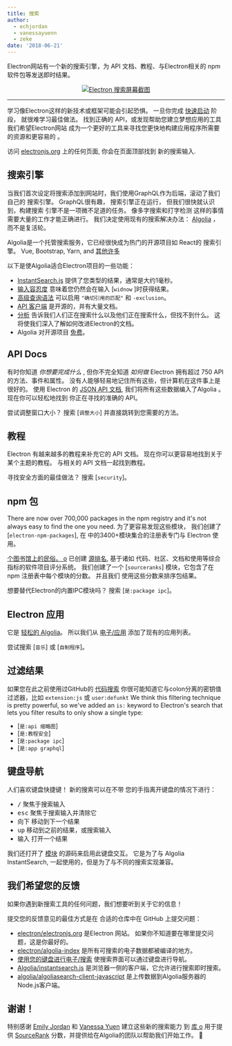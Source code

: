 ```yaml
---
title: 搜索
author:
  - echjordan
  - vanessayuenn
  - zeke
date: '2018-06-21'
---
```


Electron网站有一个新的搜索引擎，为 API 文档、教程、与Electron相关的 npm 软件包等发送即时结果。

<figure>
  <a href="https://electronjs.org/?query=resize" style="display: block; text-align: center;">
    <img class="screenshot" src="https://user-images.githubusercontent.com/2289/41683719-417ca80a-7490-11e8-9a52-fb145f4251ba.png" alt="Electron 搜索屏幕截图">
  </a>
</figure>

---

学习像Electron这样的新技术或框架可能会引起恐惧。 一旦你完成 [快速启动](https://github.com/electron/electron-quick-start) 阶段， 就很难学习最佳做法。 找到正确的 API，或发现帮助您建立梦想应用的工具 我们希望Electron网站 成为一个更好的工具来寻找您更快地构建应用程序所需要的资源和更容易的 。

访问 [electronjs.org](https://electronjs.org) 上的任何页面, 你会在页面顶部找到 新的搜索输入.

## 搜索引擎

当我们首次设定将搜索添加到网站时，我们使用GraphQL作为后端，滚动了我们自己的 搜索引擎。 GraphQL很有趣， 搜索引擎正在运行， 但我们很快就认识到，构建搜索 引擎不是一项微不足道的任务。 像多字搜索和打字检测 这样的事情需要大量的工作才能正确进行。 我们决定使用现有的搜索解决办法： [Algolia](https://algolia.com) ，而不是复活轮。

Algolia是一个托管搜索服务，它已经很快成为热门的开源项目如 React的 搜索引擎。 Vue, Bootstrap, Yarn, and [其他许多](https://community.algolia.com/docsearch/)

以下是使Algolia适合Electron项目的一些功能：

- [InstantSearch.js](https://community.algolia.com/instantsearch.js) 提供了您类型的结果，通常是大约1毫秒。
- [输入容忍度](https://www.algolia.com/doc/guides/textual-relevance/typo-tolerance/) 意味着您仍然会在输入 [`widnow` ]时获得结果。
- [高级查询语法](https://www.algolia.com/doc/api-reference/api-parameters/advancedSyntax/) 可以启用 `"确切引用的匹配"` 和 `-exclusion`。
- [API 客户端](https://www.algolia.com/doc/api-client/javascript/getting-started/) 是开源的，并有大量文档。
- [分析](https://www.algolia.com/doc/guides/analytics/analytics-overview/) 告诉我们人们正在搜索什么以及他们正在搜索什么，但找不到什么。 这将使我们深入了解如何改进Electron的文档。
- Algolia 对开源项目 [免费](https://www.algolia.com/for-open-source)。

## API Docs

有时你知道 *你想要完成什么* , 但你不完全知道 *如何做* Electron 拥有超过 750 API 的方法、事件和属性。 没有人能够轻易地记住所有这些，但计算机在这件事上是很好的。 使用 Electron 的 [JSON API 文档](https://electronjs.org/blog/api-docs-json-schema), 我们将所有这些数据编入了Algolia 。 现在你可以轻松地找到 你正在寻找的准确的 API。

尝试调整窗口大小？ 搜索 [`调整大小`] 并直接跳转到您需要的方法。

## 教程

Electron 有越来越多的教程来补充它的 API 文档。 现在你可以更容易地找到关于某个主题的教程。 与相关的 API 文档一起找到教程。

寻找安全方面的最佳做法？ 搜索 [`security`]。

## npm 包

There are now over 700,000 packages in the npm registry and it's not always easy to find the one you need. 为了更容易发现这些模块， 我们创建了[`electron-npm-packages`], 在 中的3400+模块集合的注册表专门与 Electron 使用。

[个图书馆上的民俗。 o](https://libraries.io) 已创建 [源排名](https://docs.libraries.io/overview.html#sourcerank), 基于诸如 代码、社区、文档和使用等综合指标的软件项目评分系统。 我们创建了一个 [`sourceranks`] 模块，它包含了在 npm 注册表中每个模块的分数。 并且我们 使用这些分数来排序包结果。

想要替代Electron的内置IPC模块吗？ 搜索 [`是:package ipc`]。

## Electron 应用

它是 [轻松的 Algolia](https://github.com/electron/algolia-indices)。 所以我们从 [电子/应用](https://github.com/electron/apps) 添加了现有的应用列表。

尝试搜索 [`音乐`] 或 [`自制程序`]。

## 过滤结果

如果您在此之前使用过GitHub的 [代码搜索](https://github.com/search) 你很可能知道它与colon分离的密钥值过滤器，比如 `extension:js` 或 `user:defunkt` We think this filtering technique is pretty powerful, so we've added an `is:` keyword to Electron's search that lets you filter results to only show a single type:

- [`是:api 缩略图`]
- [`是:教程安全`]
- [`是:package ipc`]
- [`是:app graphql`]

## 键盘导航

人们喜欢键盘快捷键！ 新的搜索可以在不带 您的手指离开键盘的情况下进行：

- <kbd>/</kbd> 聚焦于搜索输入
- <kbd>esc</kbd> 聚焦于搜索输入并清除它
- <kbd>向下</kbd> 移动到下一个结果
- <kbd>up</kbd> 移动到之前的结果，或搜索输入
- <kbd>输入</kbd> 打开一个结果

我们还打开了 [模块](https://github.com/electron/search-with-your-keyboard/) 的源码来启用此键盘交互。 它是为了与 Algolia InstantSearch, 一起使用的，但是为了与不同的搜索实现兼容。

## 我们希望您的反馈

如果你遇到新搜索工具的任何问题，我们想要听到关于它的信息！

提交您的反馈意见的最佳方式是在 合适的仓库中在 GitHub 上提交问题：

- [electron/electronjs.org](https://github.com/electron/electronjs.org) 是Electron 网站。 如果你不知道要在哪里提交问题，这是你最好的。
- [electron/algolia-index](https://github.com/electron/algolia-indices) 是所有可搜索的电子数据都被编译的地方。
- [使用您的键盘进行电子/搜索](https://github.com/electron/search-with-your-keyboard) 使搜索界面可以通过键盘进行导航。
- [Algolia/instantsearch.js](https://github.com/algolia/instantsearch.js) 是浏览器一侧的客户端，它允许进行搜索即时搜索。
- [algolia/algoliasearch-client-javascript](https://github.com/algolia/algoliasearch-client-javascript) 是上传数据到Algolia服务器的Node.js客户端。

## 谢谢！

特别感谢 [Emily Jordan](https://github.com/echjordan) 和 [Vanessa Yuen](https://github.com/vanessayuenn) 建立这些新的搜索能力 到 [库 o](https://libraries.io) 用于提供 [SourceRank](https://docs.libraries.io/overview.html#sourcerank) 分数，并提供给在Algolia的团队以帮助我们开始工作。 🍹